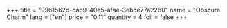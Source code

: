 +++
title = "9961562d-cad9-40e5-afae-3ebce77a2260"
name = "Obscura Charm"
lang = ["en"]
price = "0.11"
quantity = 4
foil = false
+++
